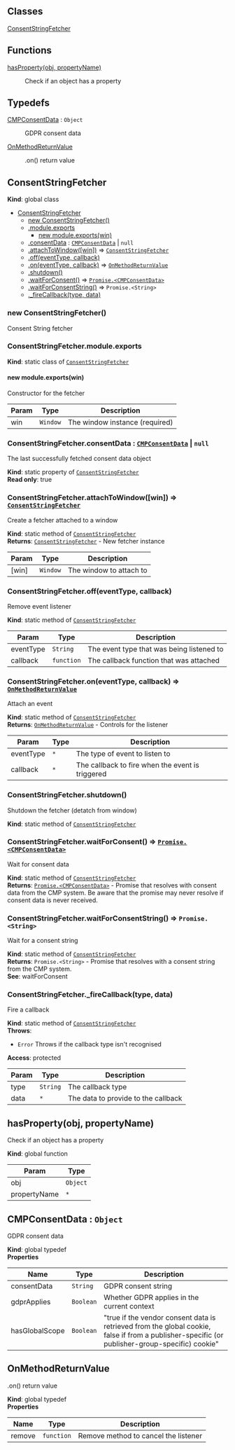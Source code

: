 ## Classes

<dl>
<dt><a href="#ConsentStringFetcher">ConsentStringFetcher</a></dt>
<dd></dd>
</dl>

## Functions

<dl>
<dt><a href="#hasProperty">hasProperty(obj, propertyName)</a></dt>
<dd><p>Check if an object has a property</p>
</dd>
</dl>

## Typedefs

<dl>
<dt><a href="#CMPConsentData">CMPConsentData</a> : <code>Object</code></dt>
<dd><p>GDPR consent data</p>
</dd>
<dt><a href="#OnMethodReturnValue">OnMethodReturnValue</a></dt>
<dd><p>.on() return value</p>
</dd>
</dl>

<a name="ConsentStringFetcher"></a>

## ConsentStringFetcher
**Kind**: global class  

* [ConsentStringFetcher](#ConsentStringFetcher)
    * [new ConsentStringFetcher()](#new_ConsentStringFetcher_new)
    * [.module.exports](#ConsentStringFetcher.module.exports)
        * [new module.exports(win)](#new_ConsentStringFetcher.module.exports_new)
    * [.consentData](#ConsentStringFetcher.consentData) : [<code>CMPConsentData</code>](#CMPConsentData) \| <code>null</code>
    * [.attachToWindow([win])](#ConsentStringFetcher.attachToWindow) ⇒ [<code>ConsentStringFetcher</code>](#ConsentStringFetcher)
    * [.off(eventType, callback)](#ConsentStringFetcher.off)
    * [.on(eventType, callback)](#ConsentStringFetcher.on) ⇒ [<code>OnMethodReturnValue</code>](#OnMethodReturnValue)
    * [.shutdown()](#ConsentStringFetcher.shutdown)
    * [.waitForConsent()](#ConsentStringFetcher.waitForConsent) ⇒ [<code>Promise.&lt;CMPConsentData&gt;</code>](#CMPConsentData)
    * [.waitForConsentString()](#ConsentStringFetcher.waitForConsentString) ⇒ <code>Promise.&lt;String&gt;</code>
    * [._fireCallback(type, data)](#ConsentStringFetcher._fireCallback)

<a name="new_ConsentStringFetcher_new"></a>

### new ConsentStringFetcher()
Consent String fetcher

<a name="ConsentStringFetcher.module.exports"></a>

### ConsentStringFetcher.module.exports
**Kind**: static class of [<code>ConsentStringFetcher</code>](#ConsentStringFetcher)  
<a name="new_ConsentStringFetcher.module.exports_new"></a>

#### new module.exports(win)
Constructor for the fetcher


| Param | Type | Description |
| --- | --- | --- |
| win | <code>Window</code> | The window instance (required) |

<a name="ConsentStringFetcher.consentData"></a>

### ConsentStringFetcher.consentData : [<code>CMPConsentData</code>](#CMPConsentData) \| <code>null</code>
The last successfully fetched consent data object

**Kind**: static property of [<code>ConsentStringFetcher</code>](#ConsentStringFetcher)  
**Read only**: true  
<a name="ConsentStringFetcher.attachToWindow"></a>

### ConsentStringFetcher.attachToWindow([win]) ⇒ [<code>ConsentStringFetcher</code>](#ConsentStringFetcher)
Create a fetcher attached to a window

**Kind**: static method of [<code>ConsentStringFetcher</code>](#ConsentStringFetcher)  
**Returns**: [<code>ConsentStringFetcher</code>](#ConsentStringFetcher) - New fetcher instance  

| Param | Type | Description |
| --- | --- | --- |
| [win] | <code>Window</code> | The window to attach to |

<a name="ConsentStringFetcher.off"></a>

### ConsentStringFetcher.off(eventType, callback)
Remove event listener

**Kind**: static method of [<code>ConsentStringFetcher</code>](#ConsentStringFetcher)  

| Param | Type | Description |
| --- | --- | --- |
| eventType | <code>String</code> | The event type that was being listened to |
| callback | <code>function</code> | The callback function that was attached |

<a name="ConsentStringFetcher.on"></a>

### ConsentStringFetcher.on(eventType, callback) ⇒ [<code>OnMethodReturnValue</code>](#OnMethodReturnValue)
Attach an event

**Kind**: static method of [<code>ConsentStringFetcher</code>](#ConsentStringFetcher)  
**Returns**: [<code>OnMethodReturnValue</code>](#OnMethodReturnValue) - Controls for the listener  

| Param | Type | Description |
| --- | --- | --- |
| eventType | <code>\*</code> | The type of event to listen to |
| callback | <code>\*</code> | The callback to fire when the event is triggered |

<a name="ConsentStringFetcher.shutdown"></a>

### ConsentStringFetcher.shutdown()
Shutdown the fetcher (detatch from window)

**Kind**: static method of [<code>ConsentStringFetcher</code>](#ConsentStringFetcher)  
<a name="ConsentStringFetcher.waitForConsent"></a>

### ConsentStringFetcher.waitForConsent() ⇒ [<code>Promise.&lt;CMPConsentData&gt;</code>](#CMPConsentData)
Wait for consent data

**Kind**: static method of [<code>ConsentStringFetcher</code>](#ConsentStringFetcher)  
**Returns**: [<code>Promise.&lt;CMPConsentData&gt;</code>](#CMPConsentData) - Promise that resolves with consent data
 from the CMP system. Be aware that the promise may never resolve if consent
 data is never received.  
<a name="ConsentStringFetcher.waitForConsentString"></a>

### ConsentStringFetcher.waitForConsentString() ⇒ <code>Promise.&lt;String&gt;</code>
Wait for a consent string

**Kind**: static method of [<code>ConsentStringFetcher</code>](#ConsentStringFetcher)  
**Returns**: <code>Promise.&lt;String&gt;</code> - Promise that resolves with a consent string
 from the CMP system.  
**See**: waitForConsent  
<a name="ConsentStringFetcher._fireCallback"></a>

### ConsentStringFetcher._fireCallback(type, data)
Fire a callback

**Kind**: static method of [<code>ConsentStringFetcher</code>](#ConsentStringFetcher)  
**Throws**:

- <code>Error</code> Throws if the callback type isn't recognised

**Access**: protected  

| Param | Type | Description |
| --- | --- | --- |
| type | <code>String</code> | The callback type |
| data | <code>\*</code> | The data to provide to the callback |

<a name="hasProperty"></a>

## hasProperty(obj, propertyName)
Check if an object has a property

**Kind**: global function  

| Param | Type |
| --- | --- |
| obj | <code>Object</code> | 
| propertyName | <code>\*</code> | 

<a name="CMPConsentData"></a>

## CMPConsentData : <code>Object</code>
GDPR consent data

**Kind**: global typedef  
**Properties**

| Name | Type | Description |
| --- | --- | --- |
| consentData | <code>String</code> | GDPR consent string |
| gdprApplies | <code>Boolean</code> | Whether GDPR applies in the current context |
| hasGlobalScope | <code>Boolean</code> | "true if the vendor consent data is retrieved from the global cookie, false if from a publisher-specific (or publisher-group-specific) cookie" |

<a name="OnMethodReturnValue"></a>

## OnMethodReturnValue
.on() return value

**Kind**: global typedef  
**Properties**

| Name | Type | Description |
| --- | --- | --- |
| remove | <code>function</code> | Remove method to cancel the listener |

